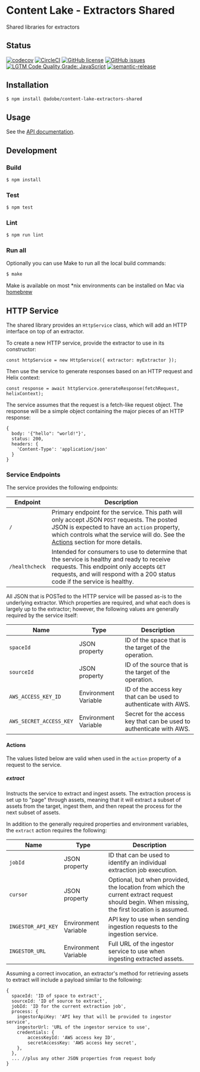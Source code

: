 # Content Lake - Extractors Shared

Shared libraries for extractors

## Status
[![codecov](https://img.shields.io/codecov/c/github/adobe/content-lake-extractors-shared.svg)](https://codecov.io/gh/adobe/content-lake-extractors-shared)
[![CircleCI](https://img.shields.io/circleci/project/github/adobe/content-lake-extractors-shared.svg)](https://circleci.com/gh/adobe/content-lake-extractors-shared)
[![GitHub license](https://img.shields.io/github/license/adobe/content-lake-extractors-shared.svg)](https://github.com/adobe/content-lake-extractors-shared/blob/master/LICENSE.txt)
[![GitHub issues](https://img.shields.io/github/issues/adobe/content-lake-extractors-shared.svg)](https://github.com/adobe/content-lake-extractors-shared/issues)
[![LGTM Code Quality Grade: JavaScript](https://img.shields.io/lgtm/grade/javascript/g/adobe/content-lake-extractors-shared.svg?logo=lgtm&logoWidth=18)](https://lgtm.com/projects/g/adobe/content-lake-extractors-shared)
[![semantic-release](https://img.shields.io/badge/%20%20%F0%9F%93%A6%F0%9F%9A%80-semantic--release-e10079.svg)](https://github.com/semantic-release/semantic-release)

## Installation

```bash
$ npm install @adobe/content-lake-extractors-shared
```

## Usage

See the [API documentation](docs/API.md).

## Development

### Build

```bash
$ npm install
```

### Test

```bash
$ npm test
```

### Lint

```bash
$ npm run lint
```

### Run all

Optionally you can use Make to run all the local build commands:

```bash
$ make
```

Make is available on most *nix environments can be installed on Mac via [homebrew](https://formulae.brew.sh/formula/make)

## HTTP Service

The shared library provides an `HttpService` class, which will add an HTTP interface on top of an extractor.

To create a new HTTP service, provide the extractor to use in its constructor:

```
const httpService = new HttpService({ extractor: myExtractor });
```

Then use the service to generate responses based on an HTTP request and Helix context:

```
const response = await httpService.generateResponse(fetchRequest, helixContext);
```

The service assumes that the request is a fetch-like request object. The response will be a simple object containing the major pieces of an HTTP response:

```
{
  body: '{"hello": "world!"}',
  status: 200,
  headers: {
    'Content-Type': 'application/json'
  }
}
```

### Service Endpoints

The service provides the following endpoints:

| Endpoint | Description |
| -------- | ----------- |
| `/` | Primary endpoint for the service. This path will only accept JSON `POST` requests. The posted JSON is expected to have an `action` property, which controls what the service will do. See the [Actions](#actions) section for more details. |
| `/healthcheck` | Intended for consumers to use to determine that the service is healthy and ready to receive requests. This endpoint only accepts `GET` requests, and will respond with a 200 status code if the service is healthy. |

All JSON that is POSTed to the HTTP service will be passed as-is to the underlying extractor. Which properties are required, and what each does is largely up to the extractor; however, the following values are generally required by the service itself:

| Name | Type | Description |
| ---- | ---- | ----------- |
| `spaceId` | JSON property | ID of the space that is the target of the operation. |
| `sourceId` | JSON property | ID of the source that is the target of the operation. |
| `AWS_ACCESS_KEY_ID` | Environment Variable | ID of the access key that can be used to authenticate with AWS. |
| `AWS_SECRET_ACCESS_KEY` | Environment Variable | Secret for the access key that can be used to authenticate with AWS. |

#### Actions

The values listed below are valid when used in the `action` property of a request to the service.

##### extract

Instructs the service to extract and ingest assets. The extraction process is set up to "page" through assets, meaning that it will extract a subset of assets from the target, ingest them, and then repeat the process for the next subset of assets.

In addition to the generally required properties and environment variables, the `extract` action requires the following:

| Name | Type | Description |
| ---- | ---- | ----------- |
| `jobId` | JSON property | ID that can be used to identify an individual extraction job execution. |
| `cursor` | JSON property | Optional, but when provided, the location from which the current extract request should begin. When missing, the first location is assumed. |
| `INGESTOR_API_KEY` | Environment Variable | API key to use when sending ingestion requests to the ingestion service. |
| `INGESTOR_URL` | Environment Variable | Full URL of the ingestor service to use when ingesting extracted assets. |

Assuming a correct invocation, an extractor's method for retrieving assets to extract will include a payload similar to the following:

```
{
  spaceId: 'ID of space to extract',
  sourceId: 'ID of source to extract',
  jobId: 'ID for the current extraction job',
  process: {
    ingestorApiKey: 'API key that will be provided to ingestor service',
    ingestorUrl: 'URL of the ingestor service to use',
    credentials: {
        accessKeyId: 'AWS access key ID',
        secretAccessKey: 'AWS access key secret',
    },
  },
  ... //plus any other JSON properties from request body
}
```
